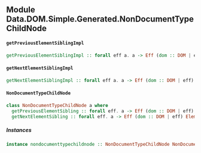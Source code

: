 ## Module Data.DOM.Simple.Generated.NonDocumentTypeChildNode

#### `getPreviousElementSiblingImpl`

``` purescript
getPreviousElementSiblingImpl :: forall eff a. a -> Eff (dom :: DOM | eff) Element
```

#### `getNextElementSiblingImpl`

``` purescript
getNextElementSiblingImpl :: forall eff a. a -> Eff (dom :: DOM | eff) Element
```

#### `NonDocumentTypeChildNode`

``` purescript
class NonDocumentTypeChildNode a where
  getPreviousElementSibling :: forall eff. a -> Eff (dom :: DOM | eff) Element
  getNextElementSibling :: forall eff. a -> Eff (dom :: DOM | eff) Element
```

##### Instances
``` purescript
instance nondocumenttypechildnode :: NonDocumentTypeChildNode NonDocumentTypeChildNode
```


